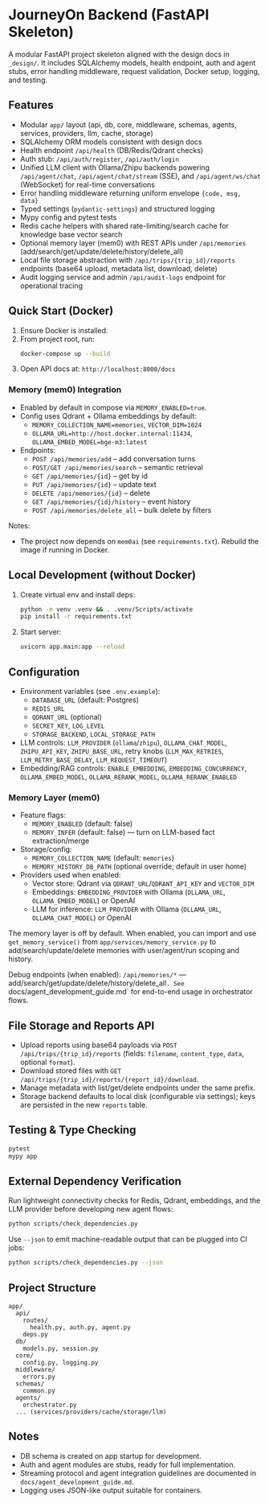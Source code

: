 # JourneyOn Backend (FastAPI Skeleton)

A modular FastAPI project skeleton aligned with the design docs in `_design/`. It includes SQLAlchemy models, health endpoint, auth and agent stubs, error handling middleware, request validation, Docker setup, logging, and testing.

## Features
- Modular `app/` layout (api, db, core, middleware, schemas, agents, services, providers, llm, cache, storage)
- SQLAlchemy ORM models consistent with design docs
- Health endpoint `/api/health` (DB/Redis/Qdrant checks)
- Auth stub: `/api/auth/register`, `/api/auth/login`
- Unified LLM client with Ollama/Zhipu backends powering `/api/agent/chat`, `/api/agent/chat/stream` (SSE), and `/api/agent/ws/chat` (WebSocket) for real-time conversations
- Error handling middleware returning uniform envelope `{code, msg, data}`
- Typed settings (`pydantic-settings`) and structured logging
- Mypy config and pytest tests
- Redis cache helpers with shared rate-limiting/search cache for knowledge base vector search
- Optional memory layer (mem0) with REST APIs under `/api/memories` (add/search/get/update/delete/history/delete_all)
- Local file storage abstraction with `/api/trips/{trip_id}/reports` endpoints (base64 upload, metadata list, download, delete)
- Audit logging service and admin `/api/audit-logs` endpoint for operational tracing

## Quick Start (Docker)

1. Ensure Docker is installed.
2. From project root, run:
   ```bash
   docker-compose up --build
   ```
3. Open API docs at: `http://localhost:8000/docs`

### Memory (mem0) Integration
- Enabled by default in compose via `MEMORY_ENABLED=true`.
- Config uses Qdrant + Ollama embeddings by default:
  - `MEMORY_COLLECTION_NAME=memories`, `VECTOR_DIM=1024`
  - `OLLAMA_URL=http://host.docker.internal:11434`, `OLLAMA_EMBED_MODEL=bge-m3:latest`
- Endpoints:
  - `POST /api/memories/add` – add conversation turns
  - `POST/GET /api/memories/search` – semantic retrieval
  - `GET /api/memories/{id}` – get by id
  - `PUT /api/memories/{id}` – update text
  - `DELETE /api/memories/{id}` – delete
  - `GET /api/memories/{id}/history` – event history
  - `POST /api/memories/delete_all` – bulk delete by filters

Notes:
- The project now depends on `mem0ai` (see `requirements.txt`). Rebuild the image if running in Docker.

## Local Development (without Docker)

1. Create virtual env and install deps:
   ```bash
   python -m venv .venv && . .venv/Scripts/activate
   pip install -r requirements.txt
   ```
2. Start server:
   ```bash
   uvicorn app.main:app --reload
   ```

## Configuration
- Environment variables (see `.env.example`):
  - `DATABASE_URL` (default: Postgres)
  - `REDIS_URL`
  - `QDRANT_URL` (optional)
  - `SECRET_KEY`, `LOG_LEVEL`
  - `STORAGE_BACKEND`, `LOCAL_STORAGE_PATH`
- LLM controls: `LLM_PROVIDER` (`ollama`/`zhipu`), `OLLAMA_CHAT_MODEL`, `ZHIPU_API_KEY`, `ZHIPU_BASE_URL`, retry knobs (`LLM_MAX_RETRIES`, `LLM_RETRY_BASE_DELAY`, `LLM_REQUEST_TIMEOUT`)
- Embedding/RAG controls: `ENABLE_EMBEDDING`, `EMBEDDING_CONCURRENCY`, `OLLAMA_EMBED_MODEL`, `OLLAMA_RERANK_MODEL`, `OLLAMA_RERANK_ENABLED`

### Memory Layer (mem0)
- Feature flags:
  - `MEMORY_ENABLED` (default: false)
  - `MEMORY_INFER` (default: false) — turn on LLM-based fact extraction/merge
- Storage/config:
  - `MEMORY_COLLECTION_NAME` (default: `memories`)
  - `MEMORY_HISTORY_DB_PATH` (optional override; default in user home)
- Providers used when enabled:
  - Vector store: Qdrant via `QDRANT_URL`/`QDRANT_API_KEY` and `VECTOR_DIM`
  - Embeddings: `EMBEDDING_PROVIDER` with Ollama (`OLLAMA_URL`, `OLLAMA_EMBED_MODEL`) or OpenAI
  - LLM for inference: `LLM_PROVIDER` with Ollama (`OLLAMA_URL`, `OLLAMA_CHAT_MODEL`) or OpenAI

The memory layer is off by default. When enabled, you can import and use `get_memory_service()` from `app/services/memory_service.py` to add/search/update/delete memories with user/agent/run scoping and history.

Debug endpoints (when enabled): `/api/memories/*` — add/search/get/update/delete/history/delete_all`.
See `docs/agent_development_guide.md` for end-to-end usage in orchestrator flows.

## File Storage and Reports API
- Upload reports using base64 payloads via `POST /api/trips/{trip_id}/reports` (fields: `filename`, `content_type`, `data`, optional `format`).
- Download stored files with `GET /api/trips/{trip_id}/reports/{report_id}/download`.
- Manage metadata with list/get/delete endpoints under the same prefix.
- Storage backend defaults to local disk (configurable via settings); keys are persisted in the new `reports` table.

## Testing & Type Checking
```bash
pytest
mypy app
```

## External Dependency Verification

Run lightweight connectivity checks for Redis, Qdrant, embeddings, and the LLM
provider before developing new agent flows:

```bash
python scripts/check_dependencies.py
```

Use `--json` to emit machine-readable output that can be plugged into CI jobs:

```bash
python scripts/check_dependencies.py --json
```

## Project Structure
```
app/
  api/
    routes/
      health.py, auth.py, agent.py
    deps.py
  db/
    models.py, session.py
  core/
    config.py, logging.py
  middleware/
    errors.py
  schemas/
    common.py
  agents/
    orchestrator.py
  ... (services/providers/cache/storage/llm)
```

## Notes
- DB schema is created on app startup for development.
- Auth and agent modules are stubs, ready for full implementation.
- Streaming protocol and agent integration guidelines are documented in `docs/agent_development_guide.md`.
- Logging uses JSON-like output suitable for containers.
